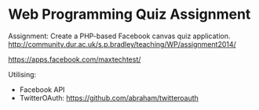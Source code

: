 # Web Programming Quiz Assignment
Assignment: Create a PHP-based Facebook canvas quiz application.
http://community.dur.ac.uk/s.p.bradley/teaching/WP/assignment2014/

https://apps.facebook.com/maxtechtest/

Utilising:
+ Facebook API
+ TwitterOAuth: https://github.com/abraham/twitteroauth
